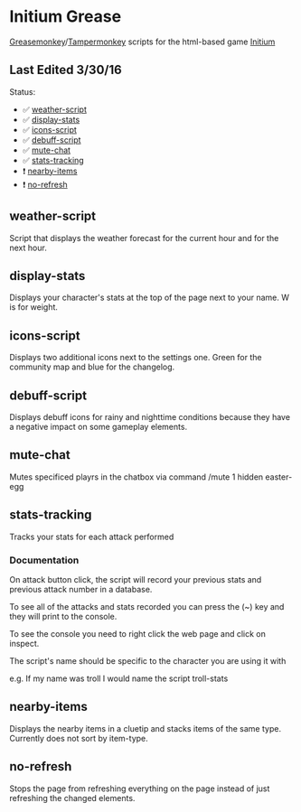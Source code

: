 # Initium Grease
[Greasemonkey](https://addons.mozilla.org/en-US/firefox/addon/greasemonkey/)/[Tampermonkey](http://tampermonkey.net/) scripts for the html-based game [Initium](https://www.playinitium.com)

## Last Edited 3/30/16
Status: 
-  :white_check_mark: [weather-script](https://raw.githubusercontent.com/EFox2413/initiumGrease/master/weather-script.js)
-  :white_check_mark: [display-stats](https://raw.githubusercontent.com/EFox2413/initiumGrease/master/display-stats.js)
-  :white_check_mark: [icons-script](https://raw.githubusercontent.com/EFox2413/initiumGrease/master/icons-script.js)
-  :white_check_mark: [debuff-script](https://raw.githubusercontent.com/EFox2413/initiumGrease/master/debuff-script.js)
-  :white_check_mark: [mute-chat](https://raw.githubusercontent.com/EFox2413/initiumGrease/master/mute-chat.js)
-  :white_check_mark: [stats-tracking](https://raw.githubusercontent.com/EFox2413/initiumGrease/master/stats-tracking.js)
-  :heavy_exclamation_mark: [nearby-items](https://raw.githubusercontent.com/EFox2413/initiumGrease/master/nearby-items.js)
-  :heavy_exclamation_mark: [no-refresh](https://raw.githubusercontent.com/EFox2413/initiumGrease/master/no-refresh.js)

## weather-script
Script that displays the weather forecast for the current hour and for the next hour.

## display-stats
Displays your character's stats at the top of the page next to your name. W is for weight.

## icons-script
Displays two additional icons next to the settings one. Green for the community map and blue for the changelog.

## debuff-script
Displays debuff icons for rainy and nighttime conditions because they have a negative impact on some gameplay elements.

## mute-chat
Mutes specificed playrs in the chatbox via command /mute <playername>
1 hidden easter-egg

## stats-tracking
Tracks your stats for each attack performed
### Documentation
  On attack button click, the script will record your previous stats and previous attack number in a database.
  
  To see all of the attacks and stats recorded you can press the (~) key and they will print to the console.
  
  To see the console you need to right click the web page and click on inspect.
  
  The script's name should be specific to the character you are using it with
  
  e.g. If my name was troll I would name the script troll-stats

## nearby-items
Displays the nearby items in a cluetip and stacks items of the same type.
Currently does not sort by item-type.

## no-refresh
Stops the page from refreshing everything on the page instead of just refreshing the changed elements.
